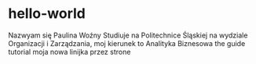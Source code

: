 # hello-world

Nazwyam się Paulina Woźny 
Studiuje na Politechnice Śląskiej na wydziale Organizacji i Zarządzania,
moj kierunek to Analityka Biznesowa
the guide tutorial
moja nowa linijka przez strone

